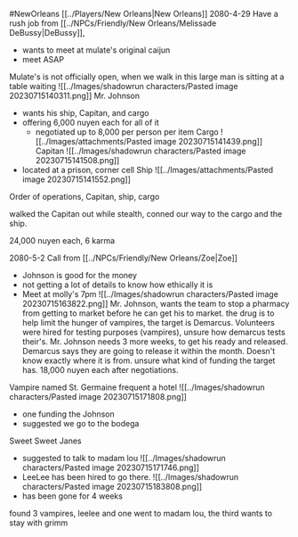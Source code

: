#NewOrleans 
[[../Players/New Orleans|New Orleans]]
2080-4-29
Have a rush job from [[../NPCs/Friendly/New Orleans/Melissade DeBussy|DeBussy]],
- wants to meet at mulate's original caijun
- meet ASAP

Mulate's is not officially open, when we walk in this large man is sitting at a table waiting
![[../Images/shadowrun characters/Pasted image 20230715140311.png]]
Mr. Johnson
- wants his ship, Capitan, and cargo
- offering 6,000 nuyen each for all of it
	- negotiated up to 8,000 per person per item
Cargo
![[../Images/attachments/Pasted image 20230715141439.png]]
Capitan
![[../Images/shadowrun characters/Pasted image 20230715141508.png]]
- located at a prison, corner cell
Ship
![[../Images/attachments/Pasted image 20230715141552.png]]

Order of operations, Capitan, ship, cargo

walked the Capitan out while stealth, conned our way to the cargo and the ship.

24,000 nuyen each, 6 karma

2080-5-2
Call from [[../NPCs/Friendly/New Orleans/Zoe|Zoe]]
- Johnson is good for the money
- not getting a lot of details to know how ethically it is
- Meet at molly's 7pm
![[../Images/shadowrun characters/Pasted image 20230715163822.png]]
Mr. Johnson, wants the team to stop a pharmacy from getting to market before he can get his to market. the drug is to help limit the hunger of vampires, the target is Demarcus. Volunteers were hired for testing purposes (vampires), unsure how demarcus tests their's. 
Mr. Johnson needs 3 more weeks, to get his ready and released. Demarcus says they are going to release it within the month. Doesn't know exactly where it is from. unsure what kind of funding the target has. 
18,000 nuyen each after negotiations. 

Vampire named St. Germaine frequent a hotel
![[../Images/shadowrun characters/Pasted image 20230715171808.png]]
- one funding the Johnson
- suggested we go to the bodega 

Sweet Sweet Janes
- suggested to talk to madam lou
![[../Images/shadowrun characters/Pasted image 20230715171746.png]]
- LeeLee has been hired to go there.
![[../Images/shadowrun characters/Pasted image 20230715183808.png]]
- has been gone for 4 weeks

found 3 vampires, leelee and one went to madam lou, the third wants to stay with grimm

